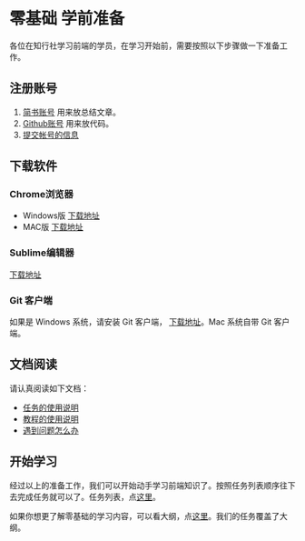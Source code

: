 # 零基础 学前准备
各位在知行社学习前端的学员，在学习开始前，需要按照以下步骤做一下准备工作。

## 注册账号
1. [简书账号](https://www.jianshu.com/sign_up) 用来放总结文章。
2. [Github账号](https://github.com/join) 用来放代码。
3. [提交帐号的信息](https://www.wenjuan.com/s/2URrqy/)

## 下载软件
### Chrome浏览器
* Windows版  [下载地址](http://down.tech.sina.com.cn/page/40975.html)
* MAC版  [下载地址](https://www.google.com/chrome/browser/index.html)

### Sublime编辑器
[下载地址](https://www.sublimetext.com/3)

### Git 客户端
如果是 Windows 系统，请安装 Git 客户端， [下载地址](https://desktop.github.com/)。Mac 系统自带 Git 客户端。
   
## 文档阅读
请认真阅读如下文档：
* [任务的使用说明](http://www.jianshu.com/p/2053ab47a70d)
* [教程的使用说明](http://www.jianshu.com/p/89ff10491df5)
* [遇到问题怎么办](http://www.jianshu.com/p/6cf8160c9c99)

## 开始学习   
经过以上的准备工作，我们可以开始动手学习前端知识了。按照任务列表顺序往下去完成任务就可以了。任务列表，点[这里](http://www.jianshu.com/p/d7376797e079)。

如果你想更了解零基础的学习内容，可以看大纲，点[这里](http://www.jianshu.com/p/4be4bb6759f0)。我们的任务覆盖了大纲。